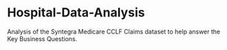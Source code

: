 # Hospital-Data-Analysis
Analysis of the Syntegra Medicare CCLF Claims dataset to help answer the Key Business Questions.
